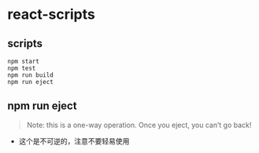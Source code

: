 # react-scripts

## scripts
~~~
npm start
npm test
npm run build
npm run eject
~~~


## npm run eject
> Note: this is a one-way operation. Once you eject, you can’t go back!

- 这个是不可逆的，注意不要轻易使用
